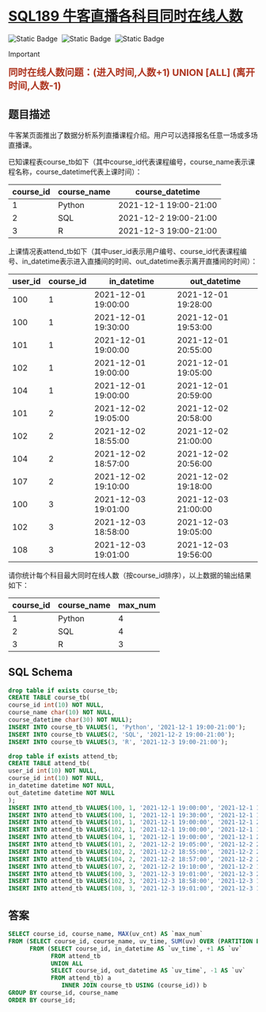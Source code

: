 # [SQL189 牛客直播各科目同时在线人数](https://www.nowcoder.com/practice/d69677e41f9a4bf3b3ed7a42573e9490?tpId=268&tags=&title=&difficulty=0&judgeStatus=0&rp=0&sourceUrl=%2Fexam%2Foj)

<div style="display:flex;">
  <img style="margin-right: 8px;" alt="Static Badge" src="https://img.shields.io/badge/%E9%9A%BE%E5%BA%A6-%E8%BE%83%E9%9A%BE-%23e46c5d">
  <img style="margin-right: 8px;" alt="Static Badge" src="https://img.shields.io/badge/%E6%95%B0%E6%8D%AE%E5%BA%93-%23b1b3b8?style=flat">
  <img style="margin-right: 8px;" alt="Static Badge" src="https://img.shields.io/badge/%E5%90%8C%E6%97%B6%E5%9C%A8%E7%BA%BF%E9%97%AE%E9%A2%98-%238A2BE2">
</div>



> [!important]
>
> <strong style="color:#ae3520;font-size:19px;">同时在线人数问题：(进入时间,人数+1) UNION [ALL] (离开时间,人数-1)</strong>

## 题目描述

牛客某页面推出了数据分析系列直播课程介绍。用户可以选择报名任意一场或多场直播课。

已知课程表course_tb如下（其中course_id代表课程编号，course_name表示课程名称，course_datetime代表上课时间）：

| course_id | course_name | course_datetime       |
| --------- | ----------- | --------------------- |
| 1         | Python      | 2021-12-1 19:00-21:00 |
| 2         | SQL         | 2021-12-2 19:00-21:00 |
| 3         | R           | 2021-12-3 19:00-21:00 |

上课情况表attend_tb如下（其中user_id表示用户编号、course_id代表课程编号、in_datetime表示进入直播间的时间、out_datetime表示离开直播间的时间）：

| user_id | course_id | in_datetime         | out_datetime        |
| ------- | --------- | ------------------- | ------------------- |
| 100     | 1         | 2021-12-01 19:00:00 | 2021-12-01 19:28:00 |
| 100     | 1         | 2021-12-01 19:30:00 | 2021-12-01 19:53:00 |
| 101     | 1         | 2021-12-01 19:00:00 | 2021-12-01 20:55:00 |
| 102     | 1         | 2021-12-01 19:00:00 | 2021-12-01 19:05:00 |
| 104     | 1         | 2021-12-01 19:00:00 | 2021-12-01 20:59:00 |
| 101     | 2         | 2021-12-02 19:05:00 | 2021-12-02 20:58:00 |
| 102     | 2         | 2021-12-02 18:55:00 | 2021-12-02 21:00:00 |
| 104     | 2         | 2021-12-02 18:57:00 | 2021-12-02 20:56:00 |
| 107     | 2         | 2021-12-02 19:10:00 | 2021-12-02 19:18:00 |
| 100     | 3         | 2021-12-03 19:01:00 | 2021-12-03 21:00:00 |
| 102     | 3         | 2021-12-03 18:58:00 | 2021-12-03 19:05:00 |
| 108     | 3         | 2021-12-03 19:01:00 | 2021-12-03 19:56:00 |

请你统计每个科目最大同时在线人数（按course_id排序），以上数据的输出结果如下：

| course_id | course_name | max_num |
| --------- | ----------- | ------- |
| 1         | Python      | 4       |
| 2         | SQL         | 4       |
| 3         | R           | 3       |

## SQL Schema

```sql
drop table if exists course_tb;
CREATE TABLE course_tb(
course_id int(10) NOT NULL, 
course_name char(10) NOT NULL,
course_datetime char(30) NOT NULL);
INSERT INTO course_tb VALUES(1, 'Python', '2021-12-1 19:00-21:00');
INSERT INTO course_tb VALUES(2, 'SQL', '2021-12-2 19:00-21:00');
INSERT INTO course_tb VALUES(3, 'R', '2021-12-3 19:00-21:00');

drop table if exists attend_tb;
CREATE TABLE attend_tb(
user_id int(10) NOT NULL, 
course_id int(10) NOT NULL,
in_datetime datetime NOT NULL,
out_datetime datetime NOT NULL
);
INSERT INTO attend_tb VALUES(100, 1, '2021-12-1 19:00:00', '2021-12-1 19:28:00');
INSERT INTO attend_tb VALUES(100, 1, '2021-12-1 19:30:00', '2021-12-1 19:53:00');
INSERT INTO attend_tb VALUES(101, 1, '2021-12-1 19:00:00', '2021-12-1 20:55:00');
INSERT INTO attend_tb VALUES(102, 1, '2021-12-1 19:00:00', '2021-12-1 19:05:00');
INSERT INTO attend_tb VALUES(104, 1, '2021-12-1 19:00:00', '2021-12-1 20:59:00');
INSERT INTO attend_tb VALUES(101, 2, '2021-12-2 19:05:00', '2021-12-2 20:58:00');
INSERT INTO attend_tb VALUES(102, 2, '2021-12-2 18:55:00', '2021-12-2 21:00:00');
INSERT INTO attend_tb VALUES(104, 2, '2021-12-2 18:57:00', '2021-12-2 20:56:00');
INSERT INTO attend_tb VALUES(107, 2, '2021-12-2 19:10:00', '2021-12-2 19:18:00');
INSERT INTO attend_tb VALUES(100, 3, '2021-12-3 19:01:00', '2021-12-3 21:00:00');
INSERT INTO attend_tb VALUES(102, 3, '2021-12-3 18:58:00', '2021-12-3 19:05:00');
INSERT INTO attend_tb VALUES(108, 3, '2021-12-3 19:01:00', '2021-12-3 19:56:00');
```

## 答案

```sql
SELECT course_id, course_name, MAX(uv_cnt) AS `max_num`
FROM (SELECT course_id, course_name, uv_time, SUM(uv) OVER (PARTITION BY course_id ORDER BY uv_time) AS `uv_cnt`
      FROM (SELECT course_id, in_datetime AS `uv_time`, +1 AS `uv`
            FROM attend_tb
            UNION ALL
            SELECT course_id, out_datetime AS `uv_time`, -1 AS `uv`
            FROM attend_tb) a
               INNER JOIN course_tb USING (course_id)) b
GROUP BY course_id, course_name
ORDER BY course_id;
```

